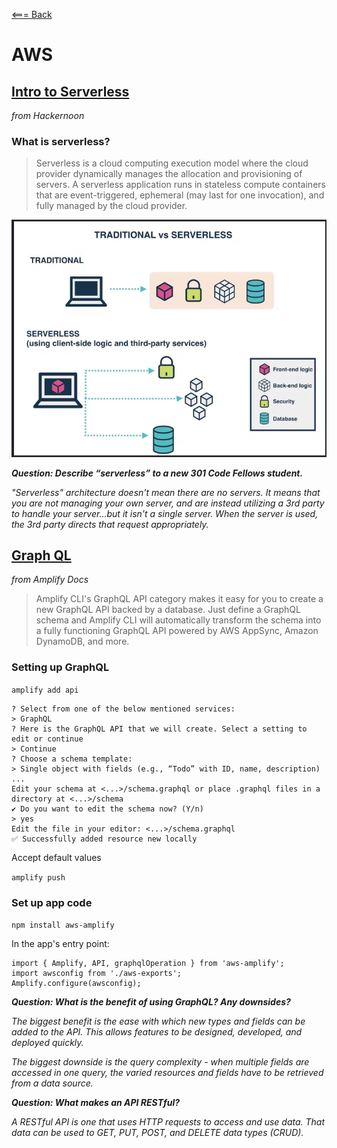 [<=== Back](../README.md)

# AWS

## [Intro to Serverless](https://hackernoon.com/what-is-serverless-architecture-what-are-its-pros-and-cons-cc4b804022e9)
*from Hackernoon*

### What is serverless?

> Serverless is a cloud computing execution model where the cloud provider dynamically manages the allocation and provisioning of servers. A serverless application runs in stateless compute containers that are event-triggered, ephemeral (may last for one invocation), and fully managed by the cloud provider. 

![Traditional vs. Serverless Architecture](img/trad_vs_serverless.png)

***Question: Describe “serverless” to a new 301 Code Fellows student.***

*"Serverless" architecture doesn't mean there are no servers. It means that you are not managing your own server, and are instead utilizing a 3rd party to handle your server...but it isn't a single server. When the server is used, the 3rd party directs that request appropriately.*

## [Graph QL](https://docs.amplify.aws/cli/graphql/data-modeling/)
*from Amplify Docs*

> Amplify CLI's GraphQL API category makes it easy for you to create a new GraphQL API backed by a database. Just define a GraphQL schema and Amplify CLI will automatically transform the schema into a fully functioning GraphQL API powered by AWS AppSync, Amazon DynamoDB, and more.

### Setting up GraphQL

`amplify add api`

```
? Select from one of the below mentioned services:
> GraphQL
? Here is the GraphQL API that we will create. Select a setting to edit or continue
> Continue
? Choose a schema template:
> Single object with fields (e.g., “Todo” with ID, name, description)
...
Edit your schema at <...>/schema.graphql or place .graphql files in a directory at <...>/schema
✔ Do you want to edit the schema now? (Y/n)
> yes
Edit the file in your editor: <...>/schema.graphql
✅ Successfully added resource new locally
```

Accept default values

`amplify push`

### Set up app code

`npm install aws-amplify`

In the app's entry point:

```
import { Amplify, API, graphqlOperation } from 'aws-amplify';
import awsconfig from './aws-exports';
Amplify.configure(awsconfig);
```

***Question: What is the benefit of using GraphQL? Any downsides?***

*The biggest benefit is the ease with which new types and fields can be added to the API. This allows features to be designed, developed, and deployed quickly.*

*The biggest downside is the query complexity - when multiple fields are accessed in one query, the varied resources and fields have to be retrieved from a data source.*

***Question: What makes an API RESTful?***

*A RESTful API is one that uses HTTP requests to access and use data. That data can be used to GET, PUT, POST, and DELETE data types (CRUD).*